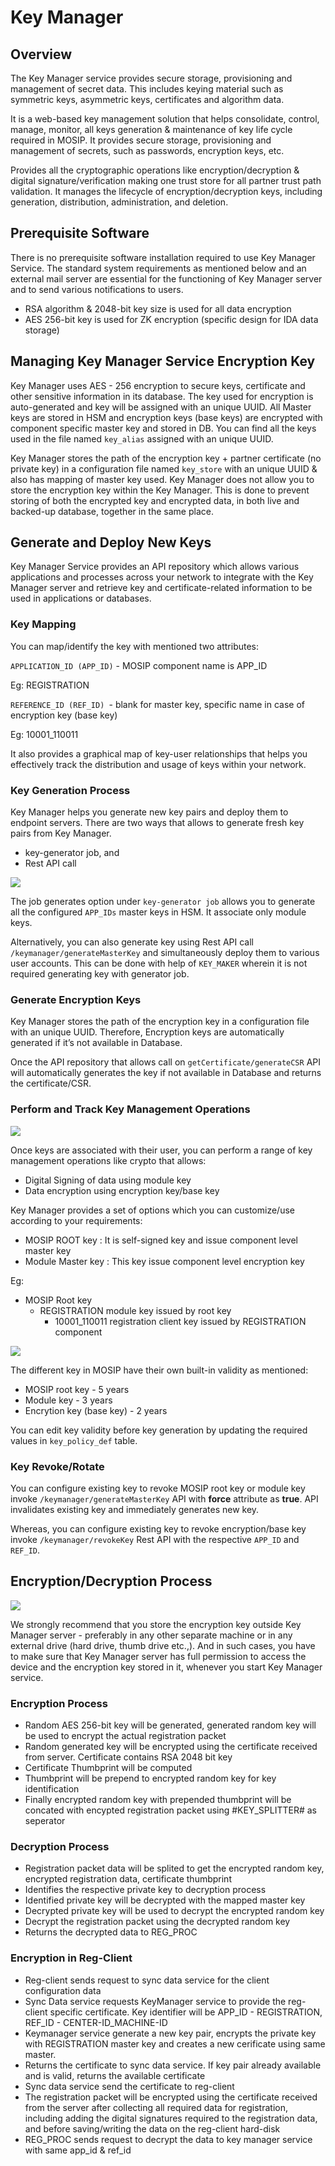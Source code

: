 # Key Manager #

## Overview ##

The Key Manager service provides secure storage, provisioning and management of secret data. This includes keying material such as symmetric keys, asymmetric keys, certificates and algorithm data.

It is a web-based key management solution that helps consolidate, control, manage, monitor, all keys generation & maintenance of key life cycle required in MOSIP. It provides secure storage, provisioning and management of secrets, such as passwords, encryption keys, etc.

Provides all the cryptographic operations like encryption/decryption & digital signature/verification making one trust store for all partner trust path validation. It manages the lifecycle of encryption/decryption keys, including generation, distribution, administration, and deletion.

## Prerequisite Software ##

There is no prerequisite software installation required to use Key Manager Service. The standard system requirements as mentioned below and an external mail server are essential for the functioning of Key Manager server and to send various notifications to users.
*	RSA algorithm & 2048-bit key size is used for all data encryption
*	AES 256-bit key is used for ZK encryption (specific design for IDA data storage)

## Managing Key Manager Service Encryption Key ##

Key Manager uses AES - 256 encryption to secure keys, certificate and other sensitive information in its database. The key used for encryption is auto-generated and key will be assigned with an unique UUID. All Master keys are stored in HSM and encryption keys (base keys) are encrypted with component specific master key and stored in DB. You can find all the keys used in the file named ```key_alias``` assigned with an unique UUID.

Key Manager stores the path of the encryption key + partner certificate (no private key) in a configuration file named ```key_store``` with an unique UUID & also has mapping of master key used. Key Manager does not allow you to store the encryption key within the Key Manager. This is done to prevent storing of both the encrypted key and encrypted data, in both live and backed-up database, together in the same place.

## Generate and Deploy New Keys ##

Key Manager Service provides an API repository which allows various applications and processes across your network to integrate with the Key Manager server and retrieve key and certificate-related information to be used in applications or databases.

### Key Mapping ###

 You can map/identify the key with mentioned two attributes:

```APPLICATION_ID (APP_ID)``` -  MOSIP component name is APP_ID

Eg: REGISTRATION

```REFERENCE_ID (REF_ID) ```- blank for master key, specific name in case of encryption key (base key)

Eg: 10001_110011

It also provides a graphical map of key-user relationships that helps you effectively track the distribution and usage of keys within your network.

### Key Generation Process ##

Key Manager helps you generate new key pairs and deploy them to endpoint servers. There are two ways that allows to generate fresh key pairs from Key Manager.
*	key-generator job, and
*	Rest API call

![](_images/Key_manager/keymanager_hsm_keygenerator.png)

The job generates option under ``` key-generator job ``` allows you to generate all the configured ```APP_IDs``` master keys in HSM. It associate only module keys.

Alternatively, you can also generate key using Rest API call ```/keymanager/generateMasterKey``` and simultaneously deploy them to various user accounts. This can be done with help of ```KEY_MAKER``` wherein it is not required generating key with generator job.

### Generate Encryption Keys ###

Key Manager stores the path of the encryption key in a configuration file with an unique UUID. Therefore, Encryption keys are automatically generated if it’s not available in Database. 

Once the API repository that allows call on ```getCertificate/generateCSR``` API will automatically generates the key if not available in Database and returns the certificate/CSR.

### Perform and Track Key Management Operations ###

![](_images/Key_manager/keymanager_chain_of_trust.png)

Once keys are associated with their user, you can perform a range of key management operations like crypto that allows:

*	Digital Signing of data using module key
*	Data encryption using encryption key/base key

Key Manager provides a set of options which you can customize/use according to your requirements:

*	MOSIP ROOT key : It is self-signed key and issue component level master key
*	Module Master key : This key issue component level encryption key

Eg: 

*	MOSIP Root key
	*	REGISTRATION module key issued by root key
		*	10001_110011 registration client key issued by REGISTRATION component

![](_images/Key_manager/type_key_example.PNG)

The different key in MOSIP have their own built-in validity as mentioned:

*	MOSIP root key - 5 years
*	Module key - 3 years
*	Encrytion key (base key) - 2 years

You can edit key validity before key generation by updating the required values in ```key_policy_def``` table.

### Key Revoke/Rotate ###

You can configure existing key to revoke MOSIP root key or module key invoke ```/keymanager/generateMasterKey``` API with **force** attribute as **true**. API invalidates existing key and immediately generates new key.
 
Whereas, you can configure existing key to revoke encryption/base key invoke ```/keymanager/revokeKey``` Rest API with the respective ```APP_ID``` and ```REF_ID```.

## Encryption/Decryption Process ##

![](_images/Key_manager/keymanager_hsm_integration.png)

We strongly recommend that you store the encryption key outside Key Manager server - preferably in any other separate machine or in any external drive (hard drive, thumb drive etc.,). And in such cases, you have to make sure that Key Manager server has full permission to access the device and the encryption key stored in it, whenever you start Key Manager service.

### Encryption Process ###

*	Random AES 256-bit key will be generated, generated random key will be used to encrypt the actual registration packet
*	Random generated key will be encrypted using the certificate received from server. Certificate contains RSA 2048 bit key
*	Certificate Thumbprint will be computed
*	Thumbprint will be prepend to encrypted random key for key identification
*	Finally encrypted random key with prepended thumbprint will be concated with encypted registration packet using #KEY_SPLITTER# as seperator

### Decryption Process ###

*	Registration packet data will be splited to get the encrypted random key, encrypted registration data, certificate thumbprint
*	Identifies the respective private key to decryption process
*	Identified private key will be decrypted with the mapped master key
*	Decrypted private key will be used to decrypt the encrypted random key
*	Decrypt the registration packet using the decrypted random key
*	Returns the decrypted data to REG_PROC

### Encryption in Reg-Client ###

*	Reg-client sends request to sync data service for the client configuration data
*	Sync Data service requests KeyManager service to provide the reg-client specific certificate. Key identifier will be APP_ID - REGISTRATION, REF_ID - CENTER-ID_MACHINE-ID
*	Keymanager service generate a new key pair, encrypts the private key with REGISTRATION master key and creates a new cerificate using same master. 
*	Returns the certificate to sync data service. If key pair already available and is valid, returns the available certificate
*	Sync data service send the certificate to reg-client
*	The registration packet will be encrypted using the certificate received from the server after collecting all required data for registration, including adding the digital signatures required to the registration data, and before saving/writing the data on the reg-client hard-disk
*	REG_PROC sends request to decrypt the data to key manager service with same app_id & ref_id







